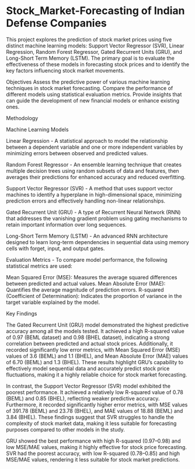 # Stock_Market-Forecasting of Indian Defense Companies 


This project explores the prediction of stock market prices using five distinct machine learning models: Support Vector Regressor (SVR), Linear Regression, Random Forest Regressor, Gated Recurrent Units (GRU), and Long-Short Term Memory (LSTM). The primary goal is to evaluate the effectiveness of these models in forecasting stock prices and to identify the key factors influencing stock market movements.

Objectives
 Assess the predictive power of various machine learning techniques in stock market forecasting.
 Compare the performance of different models using statistical evaluation metrics.
 Provide insights that can guide the development of new financial models or enhance existing ones.

 Methodology
 
Machine Learning Models

Linear Regression - 
A statistical approach to model the relationship between a dependent variable and one or more independent variables by minimizing errors between observed and predicted values.

Random Forest Regressor - 
An ensemble learning technique that creates multiple decision trees using random subsets of data and features, then averages their predictions for enhanced accuracy and reduced overfitting.

Support Vector Regressor (SVR) - 
A method that uses support vector machines to identify a hyperplane in high-dimensional space, minimizing prediction errors and effectively handling non-linear relationships.

Gated Recurrent Unit (GRU) - 
A type of Recurrent Neural Network (RNN) that addresses the vanishing gradient problem using gating mechanisms to retain important information over long sequences.

Long-Short Term Memory (LSTM) - 
An advanced RNN architecture designed to learn long-term dependencies in sequential data using memory cells with forget, input, and output gates.

Evaluation Metrics - 
To compare model performance, the following statistical metrics are used:

Mean Squared Error (MSE): Measures the average squared differences between predicted and actual values.
Mean Absolute Error (MAE): Quantifies the average magnitude of prediction errors.
R-squared (Coefficient of Determination): Indicates the proportion of variance in the target variable explained by the model.


Key Findings

The Gated Recurrent Unit (GRU) model demonstrated the highest predictive accuracy among all the models tested. It achieved a high R-squared value of 0.97 (BEML dataset) and 0.98 (BHEL dataset), indicating a strong correlation between predicted and actual stock prices. Additionally, it recorded significantly low error metrics, with Mean Squared Error (MSE) values of 3.6 (BEML) and 1.1 (BHEL), and Mean Absolute Error (MAE) values of 6.70 (BEML) and 1.3 (BHEL). These results highlight GRU’s capability to effectively model sequential data and accurately predict stock price fluctuations, making it a highly reliable choice for stock market forecasting.

In contrast, the Support Vector Regressor (SVR) model exhibited the poorest performance. It achieved a relatively low R-squared value of 0.78 (BEML) and 0.85 (BHEL), reflecting weaker predictive accuracy. Furthermore, it recorded significantly higher error metrics, with MSE values of 391.78 (BEML) and 23.78 (BHEL), and MAE values of 18.88 (BEML) and 3.84 (BHEL). These findings suggest that SVR struggles to handle the complexity of stock market data, making it less suitable for forecasting purposes compared to other models in the study.



GRU showed the best performance with high R-squared (0.97–0.98) and low MSE/MAE values, making it highly effective for stock price forecasting.
SVR had the poorest accuracy, with low R-squared (0.78–0.85) and high MSE/MAE values, rendering it less suitable for stock market predictions.



